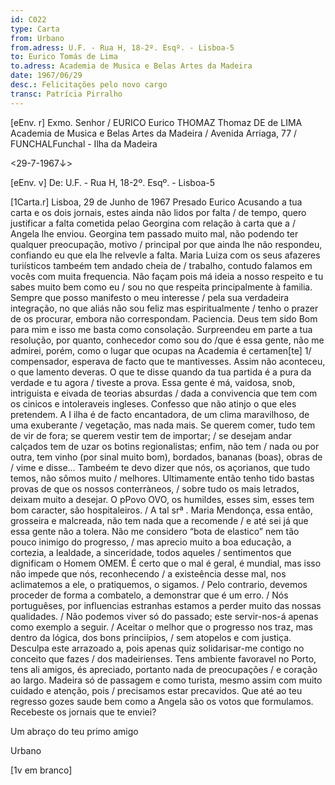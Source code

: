 ```yaml
---
id: C022
type: Carta
from: Urbano
from.adress: U.F. - Rua H, 18-2º. Esqº. - Lisboa-5
to: Eurico Tomás de Lima
to.adress: Academia de Musica e Belas Artes da Madeira
date: 1967/06/29
desc.: Felicitações pelo novo cargo
transc: Patrícia Pirralho
---
```


[eEnv. r]
Exmo. Senhor / 
EURICO Eurico THOMAZ Thomaz DE de LIMA
Academia de Musica e Belas Artes da Madeira / 
Avenida Arriaga, 77 / 
FUNCHALFunchal - Ilha da Madeira

<29-7-1967↓> 

[eEnv. v]
De: U.F. - Rua H, 18-2º. Esqº. - Lisboa-5

[1Carta.r]
Lisboa, 29 de Junho de 1967
Presado Eurico
Acusando a tua carta e os dois jornais, estes ainda não lidos por falta / de tempo, quero justificar a falta cometida pelao Georgina com relação à carta que a / Angela lhe enviou.
Georgina tem passado muito mal, não podendo ter qualquer preocupação, motivo / principal por que ainda lhe não respondeu, confiando eu que ela lhe relvevle a falta.
Maria Luiza com os seus afazeres turiísticos tambeém tem andado cheia de / trabalho, contudo falamos em vocês com muita frequencia.
Não façam pois má ideia a nosso respeito e tu sabes muito bem como eu / sou no que respeita principalmente à familia. Sempre que posso manifesto o meu interesse / pela sua verdadeira integração, no que aliás não sou feliz mas espiritualmente / tenho o prazer de os procurar, embora não correspondam. Paciencia.
Deus tem sido Bom para mim e isso me  basta como consolação.
Surpreendeu  em parte a tua resolução, por quanto, conhecedor como sou do /que é essa gente, não me admirei, porém, como o lugar que ocupas na Academia é certamen[te] 1/ compensador, esperava de facto que te mantivesses.
Assim não aconteceu, o que lamento deveras.
O que te disse quando da tua partida é a pura da verdade e tu agora / tiveste a prova. Essa gente é má, vaidosa, snob, intriguista e eivada de teorias absurdas / dada a convivencia que tem com os cinicos e intoleraveis ingleses.
Confesso que não atinjo o que eles pretendem.
A I ilha é de facto encantadora, de um clima maravilhoso, de uma exuberante / vegetação, mas nada mais.
Se querem comer, tudo tem de vir de fora; se querem vestir tem de importar; / se desejam andar calçados tem de uzar os botins regionalistas; enfim, não tem / nada ou por outra, tem vinho (por sinal muito bom), bordados, bananas (boas), obras de / vime e disse…
Tambeém te devo dizer que nós, os açorianos, que tudo temos, não sômos muito / melhores. Ultimamente então tenho tido bastas provas de que os nossos conterràneos, / sobre tudo os mais letrados, deixam muito a desejar.
O pPovo OVO, os humildes, esses sim, esses tem bom caracter, são hospitaleiros. / A tal srª . Maria Mendonça, essa então, grosseira e malcreada, não tem nada que a recomende / e até sei já que essa gente não a tolera.
Não me considero “bota de elastico” nem tão pouco inimigo do progresso, / mas aprecio muito a boa educação, a cortezia, a lealdade, a sinceridade, todos aqueles / sentimentos que dignificam o Homem OMEM.
É certo que o mal é geral, é mundial, mas isso não impede que nós, reconhecendo / a existeência desse mal, nos aclimatemos a ele, o pratiquemos, o sigamos. / Pelo contrario, devemos proceder de forma a combatelo, a demonstrar que é um erro. / Nós portuguêses, por influencias estranhas estamos a perder muito das nossas qualidades. / Não podemos viver só do passado; este servir-nos-á apenas como exemplo a seguir. / Aceitar o melhor que o progresso nos traz, mas dentro da lógica, dos bons princiípios, / sem atopelos e com justiça.
Desculpa este arrazoado a, pois apenas quiz solidarisar-me contigo no conceito que fazes / dos madeirienses.
Tens ambiente favoravel no  Porto, tens ali amigos, és apreciado, portanto nada de preocupações / e coração ao largo.
Madeira só de passagem e como turista, mesmo assim com muito cuidado e atenção, pois / precisamos estar precavidos.
Que até ao teu regresso gozes saude bem como a Angela são os votos que formulamos.
Recebeste os jornais que te enviei?

Um abraço do teu primo amigo

Urbano

[1v em branco]
